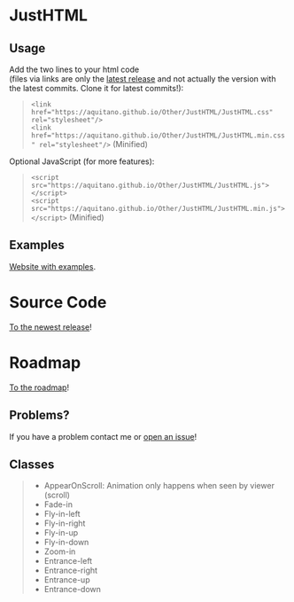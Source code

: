 # JustHTML

## **Usage** 
Add the two lines to your html code <br />(files via links are only the <a href="https://github.com/Aquitano/JustHTML/releases/latest">latest release</a> and not actually the version with the latest commits. Clone it for latest commits!): <br />
  >`<link href="https://aquitano.github.io/Other/JustHTML/JustHTML.css" rel="stylesheet"/>` <br />
  >`<link href="https://aquitano.github.io/Other/JustHTML/JustHTML.min.css" rel="stylesheet"/>` (Minified)<br />

  Optional JavaScript (for more features): <br />

  >`<script src="https://aquitano.github.io/Other/JustHTML/JustHTML.js"></script>` <br />
  >`<script src="https://aquitano.github.io/Other/JustHTML/JustHTML.min.js"></script>` (Minified)

## **Examples** 
<a href="https://aquitano.github.io/Other/JustHTML/examples">Website with examples</a>.

# **Source Code**
<a href="https://github.com/Aquitano/JustHTML/releases/latest">To the newest release</a>!

# **Roadmap**
<a href="https://trello.com/b/U4zyGVv3/roadmap">To the roadmap</a>!

## **Problems?** 
If you have a problem contact me or <a href="https://github.com/Aquitano/JustHTML/issues">open an issue</a>!

## **Classes**

> - AppearOnScroll: Animation only happens when seen by viewer (scroll) <br />
> - Fade-in <br />
> - Fly-in-left <br />
> - Fly-in-right <br />
> - Fly-in-up <br />
> - Fly-in-down <br />
> - Zoom-in <br />
> - Entrance-left <br />
> - Entrance-right <br />
> - Entrance-up <br />
> - Entrance-down <br />